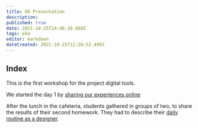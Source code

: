 ```yaml
---
title: 00 Presentation
description: 
published: true
date: 2021-10-25T14:46:10.689Z
tags: eka
editor: markdown
dateCreated: 2021-10-25T12:26:52.499Z
---
```


## Index
This is the first workshop for the project digital tools.

We started the day 1 by [sharing our experiences online](/en/WORKSHOP/EKA-workshop/01-sharing-experiences)

After the lunch in the cafeteria, students gathered in groups of two, to share the results of their second homework. They had to describe their [daily routine as a designer](/en/WORKSHOP/EKA-workshop/02-from-daily-routine-to-theme). 